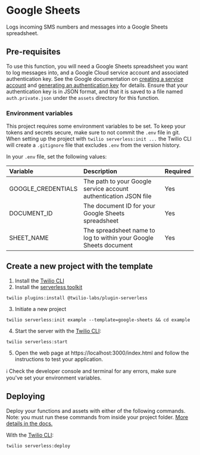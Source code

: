 # Google Sheets

Logs incoming SMS numbers and messages into a Google Sheets spreadsheet.

## Pre-requisites

To use this function, you will need a Google Sheets spreadsheet you want to log messages into, and a Google Cloud service account and associated authentication key. See the Google documentation on [creating a service account](https://cloud.google.com/iam/docs/creating-managing-service-accounts#creating) and [generating an authentication key](https://cloud.google.com/iam/docs/creating-managing-service-account-keys#creating_service_account_keys) for details. Ensure that your authentication key is in JSON format, and that it is saved to a file named `auth.private.json` under the `assets` directory for this function.

### Environment variables

This project requires some environment variables to be set. To keep your tokens and secrets secure, make sure to not commit the `.env` file in git. When setting up the project with `twilio serverless:init ...` the Twilio CLI will create a `.gitignore` file that excludes `.env` from the version history.

In your `.env` file, set the following values:

| Variable           | Description                                                       | Required |
| :----------------- | :---------------------------------------------------------------- | :------- |
| GOOGLE_CREDENTIALS | The path to your Google service account authentication JSON file  | Yes      |
| DOCUMENT_ID        | The document ID for your Google Sheets spreadsheet                | Yes      |
| SHEET_NAME         | The spreadsheet name to log to within your Google Sheets document | Yes      |

## Create a new project with the template

1. Install the [Twilio CLI](https://www.twilio.com/docs/twilio-cli/quickstart#install-twilio-cli)
2. Install the [serverless toolkit](https://www.twilio.com/docs/labs/serverless-toolkit/getting-started)

```shell
twilio plugins:install @twilio-labs/plugin-serverless
```

3. Initiate a new project

```
twilio serverless:init example --template=google-sheets && cd example
```

4. Start the server with the [Twilio CLI](https://www.twilio.com/docs/twilio-cli/quickstart):

```
twilio serverless:start
```

5. Open the web page at https://localhost:3000/index.html and follow the instructions to test your application.

ℹ️ Check the developer console and terminal for any errors, make sure you've set your environment variables.

## Deploying

Deploy your functions and assets with either of the following commands. Note: you must run these commands from inside your project folder. [More details in the docs.](https://www.twilio.com/docs/labs/serverless-toolkit)

With the [Twilio CLI](https://www.twilio.com/docs/twilio-cli/quickstart):

```
twilio serverless:deploy
```

